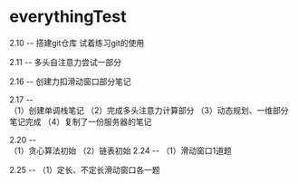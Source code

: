 # everythingTest

2.10 --
搭建git仓库
试着练习git的使用

2.11 --
多头自注意力尝试一部分

2.16 -- 
创建力扣滑动窗口部分笔记

2.17 --  
（1）创建单调栈笔记
（2）完成多头注意力计算部分
（3）动态规划、一维部分笔记完成
（4）复制了一份服务器的笔记

2.20 --  
（1）贪心算法初始
（2）链表初始
2.24 --
（1）滑动窗口1道题

2.25 --
（1）定长、不定长滑动窗口各一题